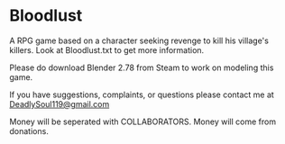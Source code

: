 # Bloodlust
A RPG game based on a character seeking revenge to kill his village's killers.
Look at Bloodlust.txt to get more information.

Please do download Blender 2.78 from Steam to work on modeling this game.

If you have suggestions, complaints, or questions please contact me at DeadlySoul119@gmail.com


Money will be seperated with COLLABORATORS. Money will come from donations.
